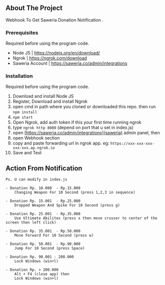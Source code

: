 ## About The Project
Webhook To Get Saweria Donation Notification .

### Prerequisites
Required before using the program code.

* Node JS | https://nodejs.org/en/download/
* Ngrok | https://ngrok.com/download
* Saweria Account | https://saweria.co/admin/integrations

### Installation
Required before using the program code.

1) Download and install Node JS
2) Register, Download and install Ngrok
3) open cmd in path where you cloned or downloaded this repo. then run ```npm install```
4) ```npm start```
5) Open Ngrok, add auth token if this your first time running ngrok
6) type ```ngrok http 8080``` (depend on port that u set in index.js)
7) open [https://saweria.co/admin/integrations](saweria) admin panel, then
8) open Webhook section
9) copy and paste forwarding url in ngrok app. eg: ```https://xxx-xxx-xxx-xxx-xxx.ap.ngrok.io```
10) Save and Test



## Action From Notification 


```
Ps. U can modify in index.js

- Donation Rp. 10.000  - Rp.15.000
    Changing Weapon For 10 Second (press 1,2,3 in sequence)

- Donation Rp. 15.001  - Rp.25.000
    Dropped Weapon And Spike For 10 Second (press g)

- Donation Rp. 25.001  - Rp.35.000
    Use Ultimate Abilites (press x then move crussor to center of the screen then left click)

- Donation Rp. 35.001  - Rp.50.000
    Move Forward For 10 Second (press w)

- Donation Rp. 50.001  - Rp.90.000
    Jump For 10 Second (press Space)

- Donation Rp. 90.001 - 200.000
    Lock Windows (win+l)

- Donation Rp. > 200.000
    Alt + F4 (close app) then
    Lock Windows (win+l)
```